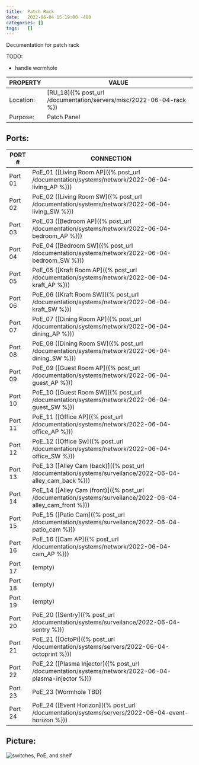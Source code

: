 ```yaml
---
title:  Patch Rack
date:   2022-06-04 15:19:00 -400
categories: []
tags:   []
---
```


Documentation for patch rack

TODO:
- handle wormhole


| PROPERTY  | VALUE                                                               |
| --------- | ------------------------------------------------------------------- |
| Location: | [RU_18]({% post_url /documentation/servers/misc/2022-06-04-rack %}) |
| Purpose:  | Patch Panel                                                         |

## Ports:

| PORT #  | CONNECTION                                                                                                 |
| ------- | ---------------------------------------------------------------------------------------------------------- |
| Port 01 | PoE_01 ([Living Room AP]({% post_url /documentation/systems/network/2022-06-04-living_AP %}))              |
| Port 02 | PoE_02 ([Living Room SW]({% post_url /documentation/systems/network/2022-06-04-living_SW %}))              |
| Port 03 | PoE_03 ([Bedroom AP]({% post_url /documentation/systems/network/2022-06-04-bedroom_AP %}))                 |
| Port 04 | PoE_04 ([Bedroom SW]({% post_url /documentation/systems/network/2022-06-04-bedroom_SW %}))                 |
| Port 05 | PoE_05 ([Kraft Room AP]({% post_url /documentation/systems/network/2022-06-04-kraft_AP %}))                |
| Port 06 | PoE_06 ([Kraft Room SW]({% post_url /documentation/systems/network/2022-06-04-kraft_SW %}))                |
| Port 07 | PoE_07 ([Dining Room AP]({% post_url /documentation/systems/network/2022-06-04-dining_AP %}))              |
| Port 08 | PoE_08 ([Dining Room SW]({% post_url /documentation/systems/network/2022-06-04-dining_SW %}))              |
| Port 09 | PoE_09 ([Guest Room AP]({% post_url /documentation/systems/network/2022-06-04-guest_AP %}))                |
| Port 10 | PoE_10 ([Guest Room SW]({% post_url /documentation/systems/network/2022-06-04-guest_SW %}))                |
| Port 11 | PoE_11 ([Office AP]({% post_url /documentation/systems/network/2022-06-04-office_AP %}))                   |
| Port 12 | PoE_12 ([Office Sw]({% post_url /documentation/systems/network/2022-06-04-office_SW %}))                   |
| Port 13 | PoE_13 ([Alley Cam (back)]({% post_url /documentation/systems/surveilance/2022-06-04-alley_cam_back %}))   |
| Port 14 | PoE_14 ([Alley Cam (front)]({% post_url /documentation/systems/surveilance/2022-06-04-alley_cam_front %})) |
| Port 15 | PoE_15 ([Patio Cam]({% post_url /documentation/systems/surveilance/2022-06-04-patio_cam %}))               |
| Port 16 | PoE_16 ([Cam AP]({% post_url /documentation/systems/network/2022-06-04-cam_AP %}))                         |
| Port 17 | (empty)                                                                                                    |
| Port 18 | (empty)                                                                                                    |
| Port 19 | (empty)                                                                                                    |
| Port 20 | PoE_20 ([Sentry]({% post_url /documentation/systems/surveilance/2022-06-04-sentry %}))                     |
| Port 21 | PoE_21 ([OctoPi]({% post_url /documentation/systems/servers/2022-06-04-octoprint %}))                      |
| Port 22 | PoE_22 ([Plasma Injector]({% post_url /documentation/systems/network/2022-06-04-plasma-injector %}))       |
| Port 23 | PoE_23 (Wormhole TBD)                     |
| Port 24 | PoE_24 ([Event Horizon]({% post_url /documentation/systems/servers/2022-06-04-event-horizon %}))           |

## Picture:

![switches, PoE, and shelf](/assets/rack_07_route_switch_shelf.jpg)
